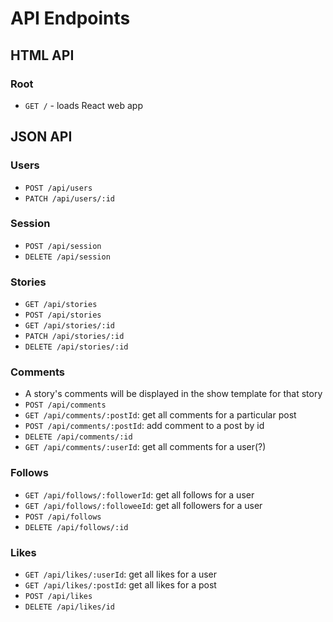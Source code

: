 # API Endpoints

## HTML API

### Root

- `GET /` - loads React web app

## JSON API

### Users

- `POST /api/users`
- `PATCH /api/users/:id`

### Session

- `POST /api/session`
- `DELETE /api/session`

### Stories

- `GET /api/stories`
- `POST /api/stories`
- `GET /api/stories/:id`
- `PATCH /api/stories/:id`
- `DELETE /api/stories/:id`

### Comments

- A story's comments will be displayed in the show template for that story
- `POST /api/comments`
- `GET /api/comments/:postId`: get all comments for a particular post
- `POST /api/comments/:postId`: add comment to a post by id
- `DELETE /api/comments/:id`
- `GET /api/comments/:userId`: get all comments for a user(?)

### Follows

- `GET /api/follows/:followerId`: get all follows for a user
- `GET /api/follows/:followeeId`: get all followers for a user
- `POST /api/follows`
- `DELETE /api/follows/:id`

### Likes

- `GET /api/likes/:userId`: get all likes for a user
- `GET /api/likes/:postId`: get all likes for a post
- `POST /api/likes`
- `DELETE /api/likes/id`
